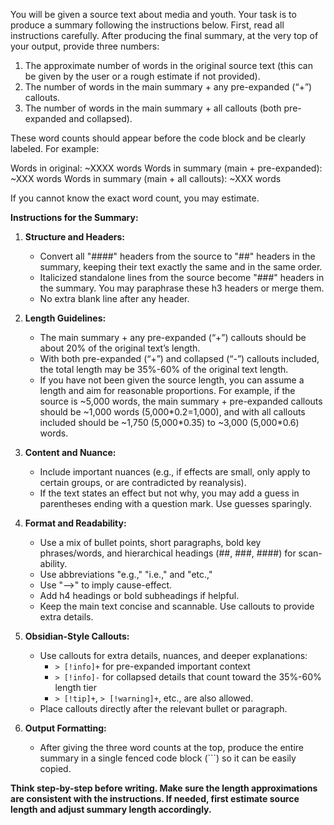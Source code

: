 You will be given a source text about media and youth. Your task is to produce a summary following the instructions below. First, read all instructions carefully. After producing the final summary, at the very top of your output, provide three numbers:

1. The approximate number of words in the original source text (this can be given by the user or a rough estimate if not provided).  
2. The number of words in the main summary + any pre-expanded (“+”) callouts.  
3. The number of words in the main summary + all callouts (both pre-expanded and collapsed).

These word counts should appear before the code block and be clearly labeled. For example:

Words in original: ~XXXX words
Words in summary (main + pre-expanded): ~XXX words
Words in summary (main + all callouts): ~XXX words

If you cannot know the exact word count, you may estimate.

**Instructions for the Summary:**

1. **Structure and Headers:**
   - Convert all "####" headers from the source to "##" headers in the summary, keeping their text exactly the same and in the same order.
   - Italicized standalone lines from the source become "###" headers in the summary. You may paraphrase these h3 headers or merge them.
   - No extra blank line after any header.

2. **Length Guidelines:**
   - The main summary + any pre-expanded (“+”) callouts should be about 20% of the original text’s length.
   - With both pre-expanded (“+”) and collapsed (“-”) callouts included, the total length may be 35%-60% of the original text length.
   - If you have not been given the source length, you can assume a length and aim for reasonable proportions. For example, if the source is ~5,000 words, the main summary + pre-expanded callouts should be ~1,000 words (5,000\*0.2=1,000), and with all callouts included should be ~1,750 (5,000\*0.35) to ~3,000 (5,000\*0.6) words.

3. **Content and Nuance:**
   - Include important nuances (e.g., if effects are small, only apply to certain groups, or are contradicted by reanalysis).
   - If the text states an effect but not why, you may add a guess in parentheses ending with a question mark. Use guesses sparingly.

4. **Format and Readability:**
   - Use a mix of bullet points, short paragraphs, bold key phrases/words, and hierarchical headings (##, ###, ####) for scan-ability.
   - Use abbreviations "e.g.," "i.e.," and "etc.,"
   - Use "-->" to imply cause-effect.
   - Add h4 headings or bold subheadings if helpful.
   - Keep the main text concise and scannable. Use callouts to provide extra details.

5. **Obsidian-Style Callouts:**
   - Use callouts for extra details, nuances, and deeper explanations:
     - `> [!info]+` for pre-expanded important context  
     - `> [!info]-` for collapsed details that count toward the 35%-60% length tier
     - `> [!tip]+`, `> [!warning]+`, etc., are also allowed.
   - Place callouts directly after the relevant bullet or paragraph.

6. **Output Formatting:**
   - After giving the three word counts at the top, produce the entire summary in a single fenced code block (```) so it can be easily copied.

**Think step-by-step before writing. Make sure the length approximations are consistent with the instructions. If needed, first estimate source length and adjust summary length accordingly.**
